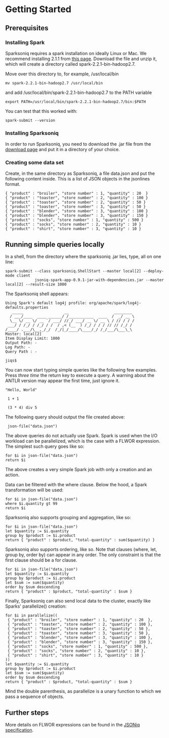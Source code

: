 # Getting Started

## Prerequisites

### Installing Spark

Sparksoniq requires a spark installation on ideally Linux or Mac.
We recommend installing 2.1.1 from [this page](https://spark.apache.org/downloads.html).
Download the file and unzip it, which will create a directory called spark-2.2.1-bin-hadoop2.7. 

Move over this directory to, for example, /usr/local/bin

    mv spark-2.2.1-bin-hadoop2.7 /usr/local/bin

and add /usr/local/bin/spark-2.2.1-bin-hadoop2.7 to the PATH variable

    export PATH=/usr/local/bin/spark-2.2.1-bin-hadoop2.7/bin:$PATH

You can test that this worked with:

    spark-submit --version

### Installing Sparksoniq

In order to run Sparksoniq, you need to download the .jar file from the [download page](https://github.com/Sparksoniq/sparksoniq/releases)
and put it in a directory of your choice.

### Creating some data set

Create, in the same directory as Sparksoniq, a file data.json and put the following content inside. This is a list of JSON objects in the jsonlines format.

    { "product" : "broiler", "store number" : 1, "quantity" : 20  }
    { "product" : "toaster", "store number" : 2, "quantity" : 100 }
    { "product" : "toaster", "store number" : 2, "quantity" : 50 }
    { "product" : "toaster", "store number" : 3, "quantity" : 50 }
    { "product" : "blender", "store number" : 3, "quantity" : 100 }
    { "product" : "blender", "store number" : 3, "quantity" : 150 }
    { "product" : "socks", "store number" : 1, "quantity" : 500 }
    { "product" : "socks", "store number" : 2, "quantity" : 10 }
    { "product" : "shirt", "store number" : 3, "quantity" : 10 }

## Running simple queries locally

In a shell, from the directory where the sparksoniq .jar lies, type, all on one line:

    spark-submit --class sparksoniq.ShellStart --master local[2] --deploy-mode client
                 jsoniq-spark-app-0.9.1-jar-with-dependencies.jar --master local[2] --result-size 1000
                 
The Sparksoniq shell appears:

    Using Spark's default log4j profile: org/apache/spark/log4j-defaults.properties
       _____                  __                    ________
      / ___/____  ____ ______/ /___________  ____  /  _/ __ \
      \__ \/ __ \/ __ `/ ___/ //_/ ___/ __ \/ __ \ / // / / /
     ___/ / /_/ / /_/ / /  / ,< (__  ) /_/ / / / // // /_/ /
    /____/ .___/\__,_/_/  /_/|_/____/\____/_/ /_/___/\___\_\
    Master: local[2]
    Item Display Limit: 1000
    Output Path: -
    Log Path: -
    Query Path : -

    jiqs$
    
You can now start typing simple queries like the following few examples. Press *three time* the return key to execute a query.
A warning about the ANTLR version may appear the first time, just ignore it.

    "Hello, World"
 
     1 + 1
 
     (3 * 4) div 5
     
The following query should output the file created above:
     
     json-file("data.json")
     
The above queries do not actually use Spark. Spark is used when the I/O workload can be parallelized, which is the case with a FLWOR expression.
The simplest such query goes like so:

    for $i in json-file("data.json")
    return $i

The above creates a very simple Spark job with only a creation and an action.

Data can be filtered with the where clause. Below the hood, a Spark transformation will be used:

    for $i in json-file("data.json")
    where $i.quantity gt 99
    return $i
    
Sparksoniq also supports grouping and aggregation, like so:

    for $i in json-file("data.json")
    let $quantity := $i.quantity
    group by $product := $i.product
    return { "product" : $product, "total-quantity" : sum($quantity) }
    

Sparksoniq also supports ordering, like so. Note that clauses (where, let, group by, order by) can appear in any order.
The only constraint is that the first clause should be a for clause.

    for $i in json-file("data.json")
    let $quantity := $i.quantity
    group by $product := $i.product
    let $sum := sum($quantity)
    order by $sum descending
    return { "product" : $product, "total-quantity" : $sum }

Finally, Sparksoniq can also send local data to the cluster, exactly like Sparks' parallelize() creation:

    for $i in parallelize((
     { "product" : "broiler", "store number" : 1, "quantity" : 20  },
     { "product" : "toaster", "store number" : 2, "quantity" : 100 },
     { "product" : "toaster", "store number" : 2, "quantity" : 50 },
     { "product" : "toaster", "store number" : 3, "quantity" : 50 },
     { "product" : "blender", "store number" : 3, "quantity" : 100 },
     { "product" : "blender", "store number" : 3, "quantity" : 150 },
     { "product" : "socks", "store number" : 1, "quantity" : 500 },
     { "product" : "socks", "store number" : 2, "quantity" : 10 },
     { "product" : "shirt", "store number" : 3, "quantity" : 10 }
    ))
    let $quantity := $i.quantity
    group by $product := $i.product
    let $sum := sum($quantity)
    order by $sum descending
    return { "product" : $product, "total-quantity" : $sum }

Mind the double parenthesis, as parallelize is a unary function to which we pass a sequence of objects.

## Further steps

More details on FLWOR expressions can be found in the [JSONiq specification](http://www.jsoniq.org/docs/JSONiq/html-single/index.html#chapter-flwor).

